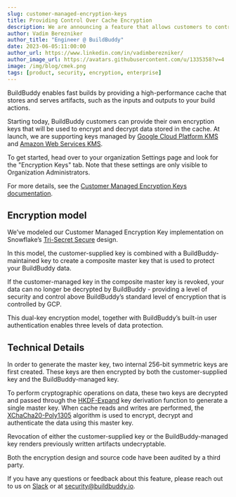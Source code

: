 ```yaml
---
slug: customer-managed-encryption-keys
title: Providing Control Over Cache Encryption
description: We are announcing a feature that allows customers to control how their data is encrypted in in our cache.
author: Vadim Berezniker
author_title: "Engineer @ BuildBuddy"
date: 2023-06-05:11:00:00
author_url: https://www.linkedin.com/in/vadimberezniker/
author_image_url: https://avatars.githubusercontent.com/u/1335358?v=4
image: /img/blog/cmek.png
tags: [product, security, encryption, enterprise]
---
```


BuildBuddy enables fast builds by providing a high-performance cache that stores and serves artifacts, such as the
inputs and outputs to your build actions.

Starting today, BuildBuddy customers can provide their own encryption keys that will be used to encrypt and decrypt data
stored in the cache. At launch, we are supporting keys managed by [Google Cloud Platform KMS](https://cloud.google.com/security-key-management) and [Amazon Web Services KMS](https://aws.amazon.com/kms/).

<!-- truncate -->

To get started, head over to your organization Settings page and look for the "Encryption Keys" tab. Note that these
settings are only visible to Organization Administrators.

For more details, see the [Customer Managed Encryption Keys documentation](https://www.buildbuddy.io/docs/cache-encryption-keys).

## Encryption model

We’ve modeled our Customer Managed Encryption Key implementation on Snowflake’s [Tri-Secret Secure](https://docs.snowflake.com/en/user-guide/security-encryption-manage#tri-secret-secure) design.

In this model, the customer-supplied key is combined with a BuildBuddy-maintained key to create a composite master key
that is used to protect your BuildBuddy data.

If the customer-managed key in the composite master key is revoked, your data can no longer be decrypted by BuildBuddy -
providing a level of security and control above BuildBuddy’s standard level of encryption that is controlled by GCP.

This dual-key encryption model, together with BuildBuddy’s built-in user authentication enables three levels of data
protection.

## Technical Details

In order to generate the master key, two internal 256-bit symmetric keys are first created. These keys are then
encrypted by both the customer-supplied key and the BuildBuddy-managed key.

To perform cryptographic operations on data, these two keys are decrypted and passed through the
[HKDF-Expand](https://en.wikipedia.org/wiki/HKDF) key derivation function to generate a single master key. When cache
reads and writes are performed, the [XChaCha20-Poly1305](https://en.wikipedia.org/wiki/ChaCha20-Poly1305) algorithm is
used to encrypt, decrypt and authenticate the data using this master key.

Revocation of either the customer-supplied key or the BuildBuddy-managed key renders previously written artifacts undecryptable.

Both the encryption design and source code have been audited by a third party.

If you have any questions or feedback about this feature, please reach out to us on [Slack](https://community.buildbuddy.io/)
or at [security@buildbuddy.io](mailto:security@buildbuddy.io).
